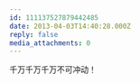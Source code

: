 ```yaml
---
id: 111137527879442485
date: 2013-04-03T14:40:28.000Z
reply: false
media_attachments: 0
---
```


千万千万千万不可冲动！

